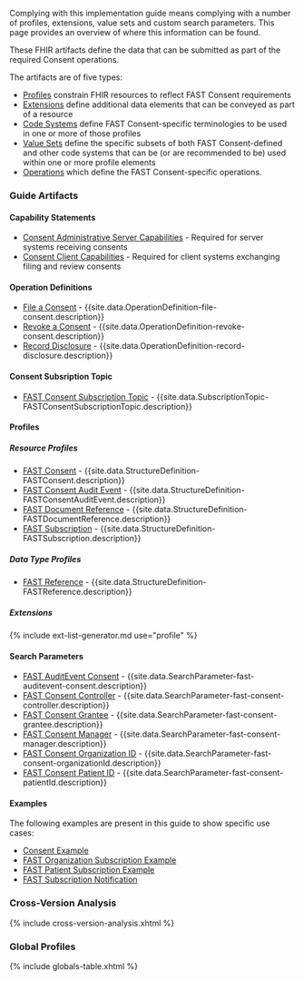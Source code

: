 Complying with this implementation guide means complying with a number of profiles, extensions, value sets and custom search parameters.  This page provides an overview of where this information can be found.

These FHIR artifacts define the data that can be submitted as part of the required Consent operations.

The artifacts are of five types:

* [Profiles]({{site.data.fhir.path}}profiling.html) constrain FHIR resources to reflect FAST Consent requirements
* [Extensions]({{site.data.fhir.path}}extensibility.html) define additional data elements that can be conveyed as part of a resource
* [Code Systems]({{site.data.fhir.path}}codesystem.html) define FAST Consent-specific terminologies to be used in one or more of those profiles
* [Value Sets]({{site.data.fhir.path}}valueset.html) define the specific subsets of both FAST Consent-defined and other code systems that can be (or are recommended to be) used within one or more profile elements
* [Operations]({{site.data.fhir.path}}operationdefinition.html) which define the FAST Consent-specific operations.

### Guide Artifacts

#### Capability Statements
* [Consent Administrative Server Capabilities](CapabilityStatement-ConsentAdministrativeServerCapabilities.html) - Required for server systems receiving consents
* [Consent Client Capabilities](CapabilityStatement-ConsentClientCapabilities.html) - Required for client systems exchanging filing and review consents

#### Operation Definitions
* [File a Consent](OperationDefinition-file-consent.html) - {{site.data.OperationDefinition-file-consent.description}}
* [Revoke a Consent](OperationDefinition-revoke-consent.html) - {{site.data.OperationDefinition-revoke-consent.description}}
* [Record Disclosure](OperationDefinition-record-disclosure.html) - {{site.data.OperationDefinition-record-disclosure.description}}

#### Consent Subsription Topic
* [FAST Consent Subscription Topic](SubscriptionTopic-FASTConsentSubscriptionTopic.html) - {{site.data.SubscriptionTopic-FASTConsentSubscriptionTopic.description}}

#### Profiles
##### Resource Profiles
* [FAST Consent](StructureDefinition-FASTConsent.html) - {{site.data.StructureDefinition-FASTConsent.description}}
* [FAST Consent Audit Event](StructureDefinition-FASTConsentAuditEvent.html) - {{site.data.StructureDefinition-FASTConsentAuditEvent.description}}
* [FAST Document Reference](StructureDefinition-FASTDocumentReference.html) - {{site.data.StructureDefinition-FASTDocumentReference.description}}
* [FAST Subscription](StructureDefinition-FASTSubscription.html) - {{site.data.StructureDefinition-FASTSubscription.description}}

##### Data Type Profiles
* [FAST Reference](StructureDefinition-FASTReference.html) - {{site.data.StructureDefinition-FASTReference.description}}

##### Extensions
{% include ext-list-generator.md use="profile" %}

#### Search Parameters
* [FAST AuditEvent Consent](SearchParameter-fast-auditevent-consent.html) - {{site.data.SearchParameter-fast-auditevent-consent.description}}
* [FAST Consent Controller](SearchParameter-fast-consent-controller.html) - {{site.data.SearchParameter-fast-consent-controller.description}}
* [FAST Consent Grantee](SearchParameter-fast-consent-grantee.html) - {{site.data.SearchParameter-fast-consent-grantee.description}}
* [FAST Consent Manager](SearchParameter-fast-consent-manager.html) - {{site.data.SearchParameter-fast-consent-manager.description}}
* [FAST Consent Organization ID](SearchParameter-fast-consent-organizationId.html) - {{site.data.SearchParameter-fast-consent-organizationId.description}}
* [FAST Consent Patient ID](SearchParameter-fast-consent-patientId.html) - {{site.data.SearchParameter-fast-consent-patientId.description}}

#### Examples
The following examples are present in this guide to show specific use cases:

* [Consent Example](Consent-ConsentExample.html)
* [FAST Organization Subscription Example](Subscription-FASTOrganizationSubscriptionExample.html)
* [FAST Patient Subscription Example](Subscription-FASTPatientSubscriptionExample.html)
* [FAST Subscription Notification](Bundle-FASTSubscriptionNotification.html)

### Cross-Version Analysis
{% include cross-version-analysis.xhtml %}

### Global Profiles

{% include globals-table.xhtml %}

